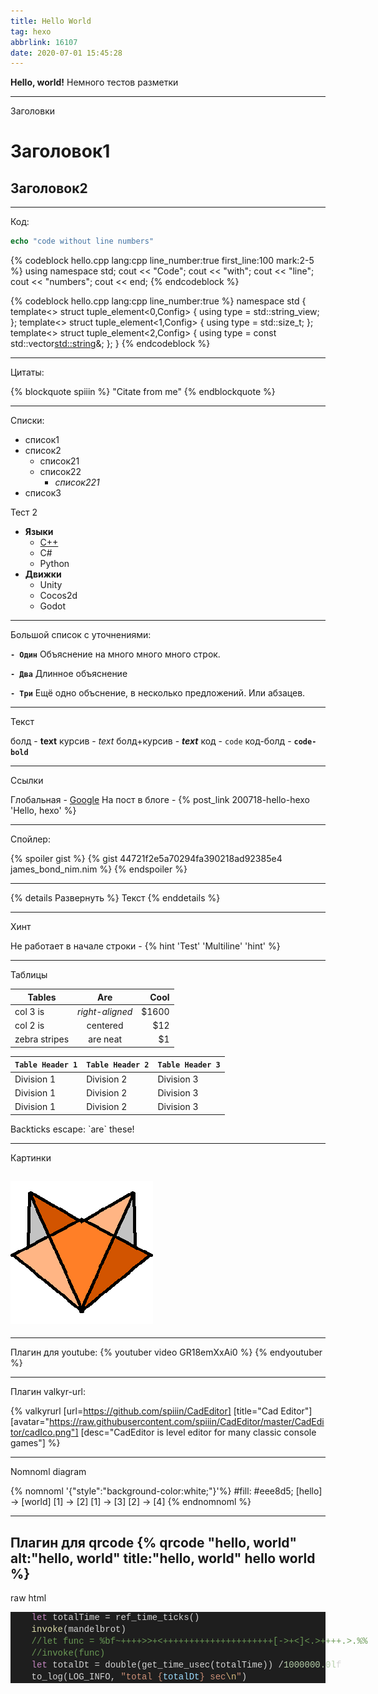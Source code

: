 ```yaml
---
title: Hello World
tag: hexo
abbrlink: 16107
date: 2020-07-01 15:45:28
---
```

**Hello, world!**
Немного тестов разметки
<!-- more -->

---

Заголовки

# Заголовок1

## Заголовок2

---

Код:

```nim
echo "code without line numbers"
```

{% codeblock hello.cpp lang:cpp line_number:true first_line:100 mark:2-5 %}
using namespace std;
cout << "Code";
cout << "with";
cout << "line";
cout << "numbers";
cout << end;
{% endcodeblock %}

{% codeblock hello.cpp lang:cpp line_number:true %}
namespace std {
    template<> struct tuple_element<0,Config> { using type = std::string_view; };
    template<> struct tuple_element<1,Config> { using type = std::size_t; };
    template<> struct tuple_element<2,Config> { using type = const std::vector<std::string>&; };
}
{% endcodeblock %}

---

Цитаты:

{% blockquote spiiin %}
"Citate from me"
{% endblockquote %}

---

Списки:

- список1
- список2
  - список21
  - список22
    - *список221*
- список3

Тест 2

- **Языки**
  - [C++](https://c++)
  - C#
  - Python
- **Движки**
  - Unity
  - Cocos2d
  - Godot
---
Большой список с уточнениями:

**`- Один`**
Объяснение на много
много
много строк.
 
**`- Два`**
Длинное объяснение
 
**`- Три`**
Ещё одно объснение, в несколько предложений.
Или абзацев.

---
Текст

болд - **text**
курсив - *text*
болд+курсив - ***text***
код - `code`
код-болд - **`code-bold`**

---
Ссылки

Глобальная - [Google](https://google.com/)
На пост в блоге - {% post_link 200718-hello-hexo 'Hello, hexo' %}

---

Спойлер:

{% spoiler gist %}
{% gist 44721f2e5a70294fa390218ad92385e4 james_bond_nim.nim %}
{% endspoiler %}

---

{% details Развернуть %}
Текст
{% enddetails %}

---

Хинт

Не работает в начале строки - {% hint 'Test' 'Multiline' 'hint' %}

---

Таблицы

| Tables        | Are                      | Cool  |
| ------------- |:------------------------:| -----:|
| col 3 is      | *right-aligned*          | $1600 |
| col 2 is      | centered                 |   $12 |
| zebra stripes | are neat                 |    $1 |

| `Table Header 1` | `Table Header 2` | `Table Header 3` |
| - | - | - |
| Division 1 | Division 2 | Division 3 |
| Division 1 | Division 2 | Division 3 |
| Division 1 | Division 2 | Division 3 |


Backticks escape: \`are\` these!

---

Картинки

![fox](200701-hello-world/fox.png)
---

---
Плагин для youtube:
{% youtuber video GR18emXxAi0 %}
{% endyoutuber %}

---
Плагин valkyr-url:

{% valkyrurl
[url=https://github.com/spiiin/CadEditor]
[title="Cad Editor"]
[avatar="https://raw.githubusercontent.com/spiiin/CadEditor/master/CadEditor/cadIco.png"]
[desc="CadEditor is level editor for many classic console games"]
%}

---
Nomnoml diagram

{% nomnoml '{"style":"background-color:white;"}'%}
#fill: #eee8d5;
[hello] -> [world]
[1] -> [2]
[1] -> [3]
[2]  -> [4]
{% endnomnoml %}

---
Плагин для qrcode 
{% qrcode "hello, world" alt:"hello, world" title:"hello, world" hello world %}
---

raw html
<div style="color: #d4d4d4;background-color: #1e1e1e;font-family: Consolas, 'Courier New', monospace;font-weight: normal;font-size: 14px;line-height: 19px;white-space: pre;"><div><span style="color: #d4d4d4;">&#160; &#160; </span><span style="color: #c586c0;">let</span><span style="color: #d4d4d4;"> totalTime = ref_time_ticks()</span></div><div><span style="color: #d4d4d4;">&#160; &#160; </span><span style="color: #dcdcaa;">invoke</span><span style="color: #d4d4d4;">(mandelbrot)</span></div><div><span style="color: #d4d4d4;">&#160; &#160; </span><span style="color: #6a9955;">//let func = %bf~++++&gt;&gt;+&lt;+++++++++++++++++++++[-&gt;+&lt;]&lt;.&gt;++++.&gt;.%%</span></div><div><span style="color: #d4d4d4;">&#160; &#160; </span><span style="color: #6a9955;">//invoke(func)</span></div><div><span style="color: #d4d4d4;">&#160; &#160; </span><span style="color: #c586c0;">let</span><span style="color: #d4d4d4;"> totalDt = double(get_time_usec(totalTime)) /</span><span style="color: #b5cea8;">1000000.0l</span><span style="color: #d4d4d4;">f</span></div><div><span style="color: #d4d4d4;">&#160; &#160; to_log(LOG_INFO, </span><span style="color: #ce9178;">"total {</span><span style="color: #9cdcfe;">totalDt</span><span style="color: #ce9178;">} sec</span><span style="color: #d7ba7d;">\n</span><span style="color: #ce9178;">"</span><span style="color: #d4d4d4;">)</span></div></div>

